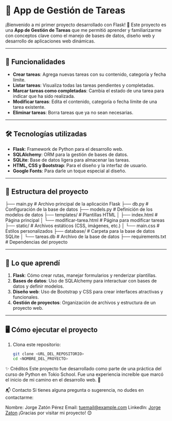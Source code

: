 # 📝 App de Gestión de Tareas

¡Bienvenido a mi primer proyecto desarrollado con Flask! 🎉 Este proyecto es una **App de Gestión de Tareas** que me permitió aprender y familiarizarme con conceptos clave como el manejo de bases de datos, diseño web y desarrollo de aplicaciones web dinámicas.

---

## 🚀 Funcionalidades

- **Crear tareas**: Agrega nuevas tareas con su contenido, categoría y fecha límite.
- **Listar tareas**: Visualiza todas las tareas pendientes y completadas.
- **Marcar tareas como completadas**: Cambia el estado de una tarea para indicar que ha sido realizada.
- **Modificar tareas**: Edita el contenido, categoría o fecha límite de una tarea existente.
- **Eliminar tareas**: Borra tareas que ya no sean necesarias.

---

## 🛠️ Tecnologías utilizadas

- **Flask**: Framework de Python para el desarrollo web.
- **SQLAlchemy**: ORM para la gestión de bases de datos.
- **SQLite**: Base de datos ligera para almacenar las tareas.
- **HTML, CSS y Bootstrap**: Para el diseño y la interfaz de usuario.
- **Google Fonts**: Para darle un toque especial al diseño.

---

## 📂 Estructura del proyecto

├── main.py # Archivo principal de la aplicación Flask ├── db.py # Configuración de la base de datos ├── models.py # Definición de los modelos de datos ├── templates/ # Plantillas HTML │ ├── index.html # Página principal │ └── modificar-tarea.html # Página para modificar tareas ├── static/ # Archivos estáticos (CSS, imágenes, etc.) │ └── main.css # Estilos personalizados ├── database/ # Carpeta para la base de datos SQLite │ └── tareas.db # Archivo de la base de datos ├── requirements.txt # Dependencias del proyecto


---

## 🌟 Lo que aprendí

1. **Flask**: Cómo crear rutas, manejar formularios y renderizar plantillas.
2. **Bases de datos**: Uso de SQLAlchemy para interactuar con bases de datos y definir modelos.
3. **Diseño web**: Uso de Bootstrap y CSS para crear interfaces atractivas y funcionales.
4. **Gestión de proyectos**: Organización de archivos y estructura de un proyecto web.

---

## 🖥️ Cómo ejecutar el proyecto

1. Clona este repositorio:
   ```bash
   git clone <URL_DEL_REPOSITORIO>
   cd <NOMBRE_DEL_PROYECTO>


✨ Créditos
Este proyecto fue desarrollado como parte de una práctica del curso de Python en Tokio School. Fue una experiencia increíble que marcó el inicio de mi camino en el desarrollo web. 🚀

📬 Contacto
Si tienes alguna pregunta o sugerencia, no dudes en contactarme:

Nombre: Jorge Zatón Pérez
Email: tuemail@example.com
LinkedIn: [Jorge Zaton](https://www.linkedin.com/in/jorge-zaton/)
¡Gracias por visitar mi proyecto! 😊 

